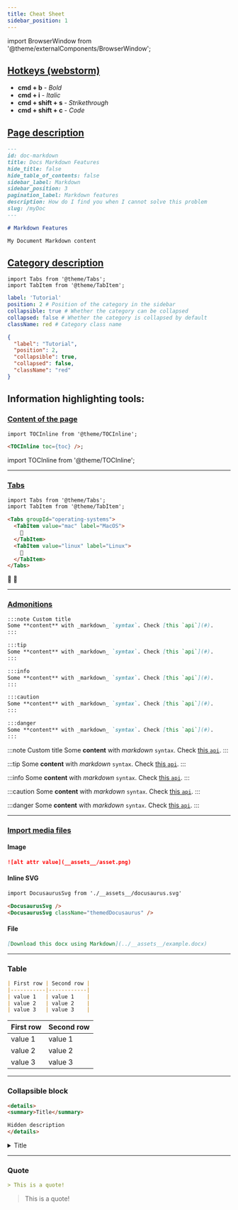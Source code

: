 ```yaml
---
title: Cheat Sheet
sidebar_position: 1
---
```


import BrowserWindow from '@theme/externalComponents/BrowserWindow';

## [Hotkeys (webstorm)](https://www.jetbrains.com/help/webstorm/markdown.html)

* **cmd + b** - _Bold_
* **cmd + i** - _Italic_
* **cmd + shift + s** - _Strikethrough_
* **cmd + shift + c** - _Code_

## [Page description](https://docusaurus.io/docs/api/plugins/@docusaurus/plugin-content-docs#markdown-frontmatter)

```markdown
---
id: doc-markdown
title: Docs Markdown Features
hide_title: false
hide_table_of_contents: false
sidebar_label: Markdown
sidebar_position: 3
pagination_label: Markdown features
description: How do I find you when I cannot solve this problem
slug: /myDoc
---

# Markdown Features

My Document Markdown content
```

## [Category description](https://docusaurus.io/docs/sidebar#sidebar-item-autogenerated)
```mdx-code-block
import Tabs from '@theme/Tabs';
import TabItem from '@theme/TabItem';
```

<Tabs>
<TabItem value="YAML">

```yml title="_category_.yml"
label: 'Tutorial'
position: 2 # Position of the category in the sidebar
collapsible: true # Whether the category can be collapsed
collapsed: false # Whether the category is collapsed by default
className: red # Category class name
```
</TabItem>

<TabItem value="JSON">

```json title="_category_.json"
{
  "label": "Tutorial",
  "position": 2,
  "collapsible": true,
  "collapsed": false,
  "className": "red"
}
```
</TabItem>
</Tabs>

## Information highlighting tools:

### [Content of the page](https://docusaurus.io/docs/markdown-features/inline-toc)

```markdown
import TOCInline from '@theme/TOCInline';

<TOCInline toc={toc} />;
```
<BrowserWindow>

import TOCInline from '@theme/TOCInline';

<TOCInline toc={toc} />

</BrowserWindow>

---

### [Tabs](https://docusaurus.io/docs/markdown-features/tabs)

```markdown
import Tabs from '@theme/Tabs';
import TabItem from '@theme/TabItem';

<Tabs groupId="operating-systems">
  <TabItem value="mac" label="MacOS">
    🍎
  </TabItem>
  <TabItem value="linux" label="Linux">
    🐧
  </TabItem>
</Tabs>
```
<BrowserWindow>

<Tabs groupId="operating-systems">
  <TabItem value="mac" label="MacOS">
    🍎
  </TabItem>
  <TabItem value="linux" label="Linux">
    🐧
  </TabItem>
</Tabs>

</BrowserWindow>

---

### [Admonitions](https://docusaurus.io/docs/markdown-features/admonitions)

```markdown
:::note Custom title
Some **content** with _markdown_ `syntax`. Check [this `api`](#).
:::

:::tip
Some **content** with _markdown_ `syntax`. Check [this `api`](#).
:::

:::info
Some **content** with _markdown_ `syntax`. Check [this `api`](#).
:::

:::caution
Some **content** with _markdown_ `syntax`. Check [this `api`](#).
:::

:::danger
Some **content** with _markdown_ `syntax`. Check [this `api`](#).
:::
```

<BrowserWindow>

:::note Custom title
Some **content** with _markdown_ `syntax`. Check [this `api`](#admonitions).
:::

:::tip
Some **content** with _markdown_ `syntax`. Check [this `api`](#admonitions).
:::

:::info
Some **content** with _markdown_ `syntax`. Check [this `api`](#admonitions).
:::

:::caution
Some **content** with _markdown_ `syntax`. Check [this `api`](#admonitions).
:::

:::danger
Some **content** with _markdown_ `syntax`. Check [this `api`](#admonitions).
:::

</BrowserWindow>

---

### [Import media files](https://docusaurus.io/docs/markdown-features/assets)

#### Image
```markdown
![alt attr value](__assets__/asset.png)
```

#### Inline SVG
```markdown
import DocusaurusSvg from './__assets__/docusaurus.svg'

<DocusaurusSvg />
<DocusaurusSvg className="themedDocusaurus" />
```

#### File
```markdown
[Download this docx using Markdown](../__assets__/example.docx)
```

---

### Table
```markdown
| First row | Second row |
|-----------|------------|
| value 1   | value 1    |
| value 2   | value 2    |
| value 3   | value 3    |
```

<BrowserWindow>

| First row | Second row |
|-----------|------------|
| value 1   | value 1    |
| value 2   | value 2    |
| value 3   | value 3    |

</BrowserWindow>

---

### Collapsible block
```markdown
<details>
<summary>Title</summary>

Hidden description
</details>
```

<BrowserWindow>

<details>
<summary>Title</summary>
Hidden description
</details>

</BrowserWindow>

---

### Quote

```markdown
> This is a quote!
```

<BrowserWindow>

> This is a quote!

</BrowserWindow>
